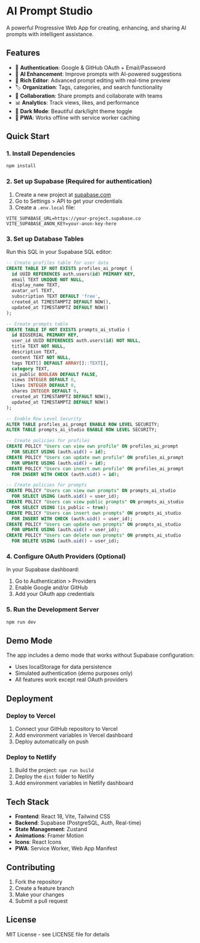 # AI Prompt Studio

A powerful Progressive Web App for creating, enhancing, and sharing AI prompts with intelligent assistance.

## Features

- 🔐 **Authentication**: Google & GitHub OAuth + Email/Password
- 🤖 **AI Enhancement**: Improve prompts with AI-powered suggestions
- 📝 **Rich Editor**: Advanced prompt editing with real-time preview
- 🏷️ **Organization**: Tags, categories, and search functionality
- 🔄 **Collaboration**: Share prompts and collaborate with teams
- 📊 **Analytics**: Track views, likes, and performance
- 🌙 **Dark Mode**: Beautiful dark/light theme toggle
- 📱 **PWA**: Works offline with service worker caching

## Quick Start

### 1. Install Dependencies
```bash
npm install
```

### 2. Set up Supabase (Required for authentication)

1. Create a new project at [supabase.com](https://supabase.com)
2. Go to Settings > API to get your credentials
3. Create a `.env.local` file:

```env
VITE_SUPABASE_URL=https://your-project.supabase.co
VITE_SUPABASE_ANON_KEY=your-anon-key-here
```

### 3. Set up Database Tables

Run this SQL in your Supabase SQL editor:

```sql
-- Create profiles table for user data
CREATE TABLE IF NOT EXISTS profiles_ai_prompt (
  id UUID REFERENCES auth.users(id) PRIMARY KEY,
  email TEXT UNIQUE NOT NULL,
  display_name TEXT,
  avatar_url TEXT,
  subscription TEXT DEFAULT 'free',
  created_at TIMESTAMPTZ DEFAULT NOW(),
  updated_at TIMESTAMPTZ DEFAULT NOW()
);

-- Create prompts table
CREATE TABLE IF NOT EXISTS prompts_ai_studio (
  id BIGSERIAL PRIMARY KEY,
  user_id UUID REFERENCES auth.users(id) NOT NULL,
  title TEXT NOT NULL,
  description TEXT,
  content TEXT NOT NULL,
  tags TEXT[] DEFAULT ARRAY[]::TEXT[],
  category TEXT,
  is_public BOOLEAN DEFAULT FALSE,
  views INTEGER DEFAULT 0,
  likes INTEGER DEFAULT 0,
  shares INTEGER DEFAULT 0,
  created_at TIMESTAMPTZ DEFAULT NOW(),
  updated_at TIMESTAMPTZ DEFAULT NOW()
);

-- Enable Row Level Security
ALTER TABLE profiles_ai_prompt ENABLE ROW LEVEL SECURITY;
ALTER TABLE prompts_ai_studio ENABLE ROW LEVEL SECURITY;

-- Create policies for profiles
CREATE POLICY "Users can view own profile" ON profiles_ai_prompt
  FOR SELECT USING (auth.uid() = id);
CREATE POLICY "Users can update own profile" ON profiles_ai_prompt
  FOR UPDATE USING (auth.uid() = id);
CREATE POLICY "Users can insert own profile" ON profiles_ai_prompt
  FOR INSERT WITH CHECK (auth.uid() = id);

-- Create policies for prompts
CREATE POLICY "Users can view own prompts" ON prompts_ai_studio
  FOR SELECT USING (auth.uid() = user_id);
CREATE POLICY "Users can view public prompts" ON prompts_ai_studio
  FOR SELECT USING (is_public = true);
CREATE POLICY "Users can insert own prompts" ON prompts_ai_studio
  FOR INSERT WITH CHECK (auth.uid() = user_id);
CREATE POLICY "Users can update own prompts" ON prompts_ai_studio
  FOR UPDATE USING (auth.uid() = user_id);
CREATE POLICY "Users can delete own prompts" ON prompts_ai_studio
  FOR DELETE USING (auth.uid() = user_id);
```

### 4. Configure OAuth Providers (Optional)

In your Supabase dashboard:
1. Go to Authentication > Providers
2. Enable Google and/or GitHub
3. Add your OAuth app credentials

### 5. Run the Development Server

```bash
npm run dev
```

## Demo Mode

The app includes a demo mode that works without Supabase configuration:
- Uses localStorage for data persistence
- Simulated authentication (demo purposes only)
- All features work except real OAuth providers

## Deployment

### Deploy to Vercel

1. Connect your GitHub repository to Vercel
2. Add environment variables in Vercel dashboard
3. Deploy automatically on push

### Deploy to Netlify

1. Build the project: `npm run build`
2. Deploy the `dist` folder to Netlify
3. Add environment variables in Netlify dashboard

## Tech Stack

- **Frontend**: React 18, Vite, Tailwind CSS
- **Backend**: Supabase (PostgreSQL, Auth, Real-time)
- **State Management**: Zustand
- **Animations**: Framer Motion
- **Icons**: React Icons
- **PWA**: Service Worker, Web App Manifest

## Contributing

1. Fork the repository
2. Create a feature branch
3. Make your changes
4. Submit a pull request

## License

MIT License - see LICENSE file for details